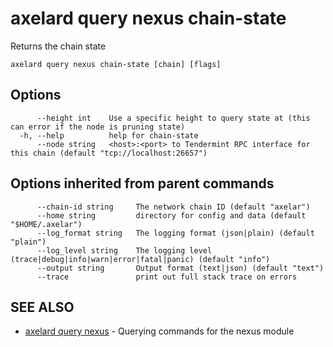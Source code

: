 # axelard query nexus chain-state

Returns the chain state

```
axelard query nexus chain-state [chain] [flags]
```

## Options

```
      --height int    Use a specific height to query state at (this can error if the node is pruning state)
  -h, --help          help for chain-state
      --node string   <host>:<port> to Tendermint RPC interface for this chain (default "tcp://localhost:26657")
```

## Options inherited from parent commands

```
      --chain-id string     The network chain ID (default "axelar")
      --home string         directory for config and data (default "$HOME/.axelar")
      --log_format string   The logging format (json|plain) (default "plain")
      --log_level string    The logging level (trace|debug|info|warn|error|fatal|panic) (default "info")
      --output string       Output format (text|json) (default "text")
      --trace               print out full stack trace on errors
```

## SEE ALSO

- [axelard query nexus](/cli-docs/v0_27_0/axelard_query_nexus) - Querying commands for the nexus module
